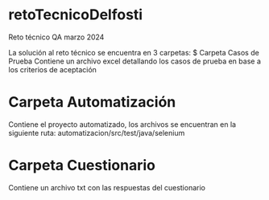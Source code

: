 # retoTecnicoDelfosti
Reto técnico QA marzo 2024

La solución al reto técnico se encuentra en 3 carpetas:
$ Carpeta Casos de Prueba
Contiene un archivo excel detallando los casos de prueba en base a los criterios de aceptación

# Carpeta Automatización
Contiene el proyecto automatizado, los archivos se encuentran en la siguiente ruta: automatizacion/src/test/java/selenium

# Carpeta Cuestionario
Contiene un archivo txt con las respuestas del cuestionario
